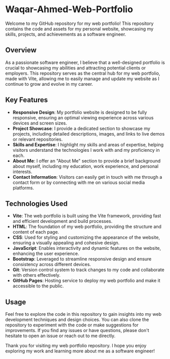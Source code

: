 # Waqar-Ahmed-Web-Portfolio

Welcome to my GitHub repository for my web portfolio! This repository contains the code and assets for my personal website, showcasing my skills, projects, and achievements as a software engineer.

## Overview

As a passionate software engineer, I believe that a well-designed portfolio is crucial to showcasing my abilities and attracting potential clients or employers. This repository serves as the central hub for my web portfolio, made with Vite, allowing me to easily manage and update my website as I continue to grow and evolve in my career.

## Key Features

- **Responsive Design**: My portfolio website is designed to be fully responsive, ensuring an optimal viewing experience across various devices and screen sizes.
- **Project Showcase**: I provide a dedicated section to showcase my projects, including detailed descriptions, images, and links to live demos or relevant repositories.
- **Skills and Expertise**: I highlight my skills and areas of expertise, helping visitors understand the technologies I work with and my proficiency in each.
- **About Me**: I offer an "About Me" section to provide a brief background about myself, including my education, work experience, and personal interests.
- **Contact Information**: Visitors can easily get in touch with me through a contact form or by connecting with me on various social media platforms.

## Technologies Used

- **Vite**: The web portfolio is built using the Vite framework, providing fast and efficient development and build processes.
- **HTML**: The foundation of my web portfolio, providing the structure and content of each page.
- **CSS**: Used for styling and customizing the appearance of the website, ensuring a visually appealing and cohesive design.
- **JavaScript**: Enables interactivity and dynamic features on the website, enhancing the user experience.
- **Bootstrap**: Leveraged to streamline responsive design and ensure consistency across different devices.
- **Git**: Version control system to track changes to my code and collaborate with others effectively.
- **GitHub Pages**: Hosting service to deploy my web portfolio and make it accessible to the public.

## Usage

Feel free to explore the code in this repository to gain insights into my web development techniques and design choices. You can also clone the repository to experiment with the code or make suggestions for improvements. If you find any issues or have questions, please don't hesitate to open an issue or reach out to me directly.

Thank you for visiting my web portfolio repository. I hope you enjoy exploring my work and learning more about me as a software engineer!
